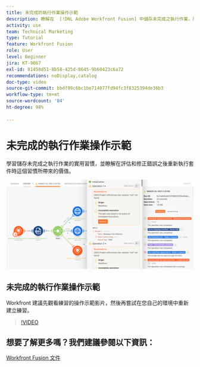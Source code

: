 ```yaml
---
title: 未完成的執行作業操作示範
description: 瞭解在  [!DNL Adobe Workfront Fusion] 中儲存未完成之執行作業，然後在評估和修正錯誤之後重新執行套件的重要價值。
activity: use
team: Technical Marketing
type: Tutorial
feature: Workfront Fusion
role: User
level: Beginner
jira: KT-9067
exl-id: 81458d51-8b58-425d-8645-9b60423c6a72
recommendations: noDisplay,catalog
doc-type: video
source-git-commit: bbdf99c6bc1be714077fd94fc3f8325394de36b3
workflow-type: tm+mt
source-wordcount: '84'
ht-degree: 98%

---
```


# 未完成的執行作業操作示範

學習儲存未完成之執行作業的實用習慣，並瞭解在評估和修正錯誤之後重新執行套件時這個習慣所帶來的價值。

![影像顯示具有錯誤處理功能之情境](assets/troubleshooting-and-error-handling-8.png)

## 未完成的執行作業操作示範

Workfront 建議先觀看練習的操作示範影片，然後再嘗試在您自己的環境中重新建立練習。

>[!VIDEO](https://video.tv.adobe.com/v/335308/?quality=12&learn=on&enablevpops=1)

## 想要了解更多嗎？我們建議參閱以下資訊：

[Workfront Fusion 文件](https://experienceleague.adobe.com/zh-hant/docs/workfront-fusion/using/get-started-with-fusion/understand-workfront-fusion/workfront-fusion-overview)
